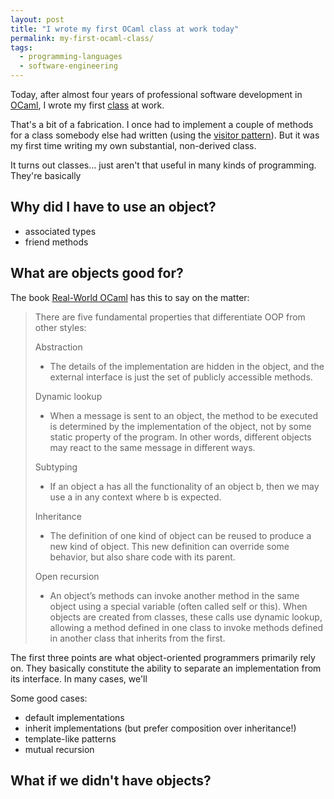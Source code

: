 ```yaml
---
layout: post
title: "I wrote my first OCaml class at work today"
permalink: my-first-ocaml-class/
tags:
  - programming-languages
  - software-engineering
---
```


Today, after almost four years of professional software development in [OCaml], I wrote
my first [class] at work.

  [OCaml]: https://en.wikipedia.org/wiki/OCaml
  [class]: https://en.wikipedia.org/wiki/Class_(computer_programming)

That's a bit of a fabrication. I once had to implement a couple of methods for a class somebody else had written (using the [visitor pattern][visitors]). But it was my first time writing my own substantial, non-derived class.

  [visitors]: https://en.wikipedia.org/wiki/Visitor_pattern

It turns out classes... just aren't that useful in many kinds of programming. They're basically

## Why did I have to use an object?

* associated types
* friend methods

## What are objects good for?

The book [Real-World OCaml][ocaml-objects] has this to say on the matter:

  [ocaml-objects]: https://dev.realworldocaml.org/objects.html

> There are five fundamental properties that differentiate OOP from other styles:
>
> Abstraction
> * The details of the implementation are hidden in the object, and the external interface is just the set of publicly accessible methods.
>
> Dynamic lookup
>
> * When a message is sent to an object, the method to be executed is determined by the implementation of the object, not by some static property of the program. In other words, different objects may react to the same message in different ways.
>
> Subtyping
> * If an object a has all the functionality of an object b, then we may use a in any context where b is expected.
>
> Inheritance
> * The definition of one kind of object can be reused to produce a new kind of object. This new definition can override some behavior, but also share code with its parent.
>
> Open recursion
> * An object’s methods can invoke another method in the same object using a special variable (often called self or this). When objects are created from classes, these calls use dynamic lookup, allowing a method defined in one class to invoke methods defined in another class that inherits from the first.

The first three points are what object-oriented programmers primarily rely on. They basically constitute the ability to separate an implementation from its interface. In many cases, we'll

Some good cases:

  * default implementations
  * inherit implementations (but prefer composition over inheritance!)
  * template-like patterns
  * mutual recursion

## What if we didn't have objects?
